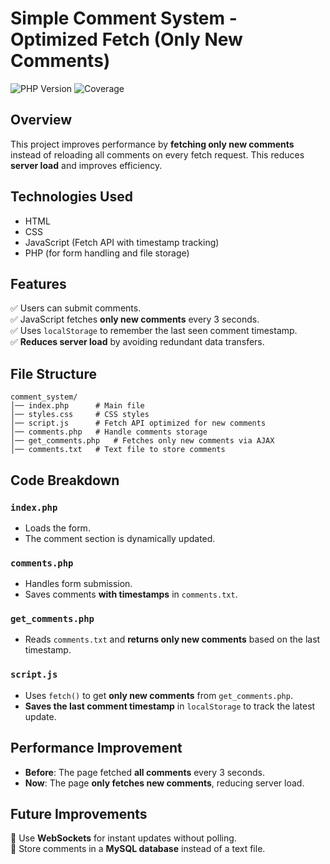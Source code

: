 # Simple Comment System - Optimized Fetch (Only New Comments)

![PHP Version](https://img.shields.io/badge/PHP-8.2-blue.svg) ![Coverage](https://img.shields.io/badge/coverage-100%25-brightgreen.svg)

## Overview
This project improves performance by **fetching only new comments** instead of reloading all comments on every fetch request. This reduces **server load** and improves efficiency.

## Technologies Used
- HTML
- CSS
- JavaScript (Fetch API with timestamp tracking)
- PHP (for form handling and file storage)

## Features
✅ Users can submit comments.  
✅ JavaScript fetches **only new comments** every 3 seconds.  
✅ Uses `localStorage` to remember the last seen comment timestamp.  
✅ **Reduces server load** by avoiding redundant data transfers.  

## File Structure
```
comment_system/
│── index.php      # Main file
│── styles.css     # CSS styles
│── script.js      # Fetch API optimized for new comments
│── comments.php   # Handle comments storage
│── get_comments.php   # Fetches only new comments via AJAX
│── comments.txt   # Text file to store comments
```

## Code Breakdown
### `index.php`
- Loads the form.
- The comment section is dynamically updated.

### `comments.php`
- Handles form submission.
- Saves comments **with timestamps** in `comments.txt`.

### `get_comments.php`
- Reads `comments.txt` and **returns only new comments** based on the last timestamp.

### `script.js`
- Uses `fetch()` to get **only new comments** from `get_comments.php`.
- **Saves the last comment timestamp** in `localStorage` to track the latest update.

## Performance Improvement
- **Before**: The page fetched **all comments** every 3 seconds.
- **Now**: The page **only fetches new comments**, reducing server load.

## Future Improvements
📌 Use **WebSockets** for instant updates without polling.  
📌 Store comments in a **MySQL database** instead of a text file.  
